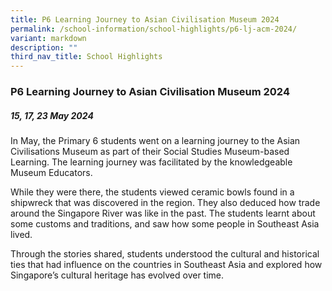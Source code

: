 ```yaml
---
title: P6 Learning Journey to Asian Civilisation Museum 2024
permalink: /school-information/school-highlights/p6-lj-acm-2024/
variant: markdown
description: ""
third_nav_title: School Highlights
---
```

### P6 Learning Journey to Asian Civilisation Museum 2024

##### 15, 17, 23 May 2024

In May, the Primary 6 students went on a learning journey to the Asian Civilisations Museum as part of their Social Studies Museum-based Learning. The learning journey was facilitated by the knowledgeable Museum Educators.

While they were there, the students viewed ceramic bowls found in a shipwreck that was discovered in the region. They also deduced how trade around the Singapore River was like in the past. The students learnt about some customs and traditions, and saw how some people in Southeast Asia lived.

Through the stories shared, students understood the cultural and historical ties that had influence on the countries in Southeast Asia and explored how Singapore’s cultural heritage has evolved over time.